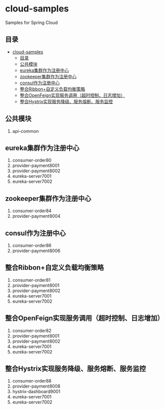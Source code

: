 # cloud-samples
Samples for Spring Cloud

## 目录

* [cloud\-samples](#cloud-samples)
  * [目录](#%E7%9B%AE%E5%BD%95)
  * [公共模块](#%E5%85%AC%E5%85%B1%E6%A8%A1%E5%9D%97)
  * [eureka集群作为注册中心](#eureka%E9%9B%86%E7%BE%A4%E4%BD%9C%E4%B8%BA%E6%B3%A8%E5%86%8C%E4%B8%AD%E5%BF%83)
  * [zookeeper集群作为注册中心](#zookeeper%E9%9B%86%E7%BE%A4%E4%BD%9C%E4%B8%BA%E6%B3%A8%E5%86%8C%E4%B8%AD%E5%BF%83)
  * [consul作为注册中心](#consul%E4%BD%9C%E4%B8%BA%E6%B3%A8%E5%86%8C%E4%B8%AD%E5%BF%83)
  * [整合Ribbon\+自定义负载均衡策略](#%E6%95%B4%E5%90%88ribbon%E8%87%AA%E5%AE%9A%E4%B9%89%E8%B4%9F%E8%BD%BD%E5%9D%87%E8%A1%A1%E7%AD%96%E7%95%A5)
  * [整合OpenFeign实现服务调用（超时控制、日志增加）](#%E6%95%B4%E5%90%88openfeign%E5%AE%9E%E7%8E%B0%E6%9C%8D%E5%8A%A1%E8%B0%83%E7%94%A8%E8%B6%85%E6%97%B6%E6%8E%A7%E5%88%B6%E6%97%A5%E5%BF%97%E5%A2%9E%E5%8A%A0)
  * [整合Hystrix实现服务降级、服务熔断、服务监控](#%E6%95%B4%E5%90%88hystrix%E5%AE%9E%E7%8E%B0%E6%9C%8D%E5%8A%A1%E9%99%8D%E7%BA%A7%E6%9C%8D%E5%8A%A1%E7%86%94%E6%96%AD%E6%9C%8D%E5%8A%A1%E7%9B%91%E6%8E%A7)

## 公共模块

1. api-common

## eureka集群作为注册中心

1. consumer-order80
2. provider-payment8001
3. provider-payment8002
4. eureka-server7001
5. eureka-server7002

## zookeeper集群作为注册中心

1. consumer-order84
2. provider-payment8004

## consul作为注册中心

1. consumer-order86
2. provider-payment8006

## 整合Ribbon+自定义负载均衡策略

1. consumer-order81
2. provider-payment8001
3. provider-payment8002
4. eureka-server7001
5. eureka-server7002

## 整合OpenFeign实现服务调用（超时控制、日志增加）

1. consumer-order82
2. provider-payment8001
3. provider-payment8002
4. eureka-server7001
5. eureka-server7002

## 整合Hystrix实现服务降级、服务熔断、服务监控

1. consumer-order88
2. provider-payment8008
3. hystrix-dashboard9001
4. eureka-server7001
5. eureka-server7002

